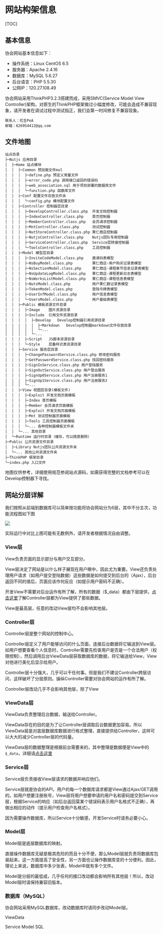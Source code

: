 # 网站构架信息

[TOC]

## 基本信息

协会网站基本信息如下：

- 操作系统：Linux CentOS 6.5
- 服务器：Apache 2.4.16
- 数据库：MySQL 5.6.27
- 后台语言：PHP 5.5.30
- 公网IP：120.27.108.49

协会网站采用ThinkPHP3.2.3搭建而成，采用SMVC(Service Model View Controller)架构，对原生的ThinkPHP框架做过小幅度修改，可能会造成不兼容现象，请开发者在调试过程中测试指正，我们会第一时间修复不兼容现象。

    联系人：花生PeA
    邮箱：626954412@qq.com

## 文件地图

    站点目录
    ├─Nutjs 应用目录
    │  ├─Home 站点模块
    │  │  ├─Common 预加载文件mul
    │  │  │  ├─define.php 预定义常量文件
    │  │  │  ├─error_code.php 调用接口返回的错误码
    │  │  │  ├─web_association.sql 用于项目部署的数据库文件
    │  │  │  └─function.php 函数库文件
    │  │  ├─Conf 配置文件存放文件夹
    │  │  │  └─config.php 模块配置文件
    │  │  ├─Controller 控制器层目录
    │  │  │  ├─DevelopController.class.php  开发文档控制器
    │  │  │  ├─IndexController.class.php    首页控制器
    │  │  │  ├─MemberController.class.php   会员请求控制器
    │  │  │  ├─MntController.class.php      测试控制器
    │  │  │  ├─NutStoreController.class.php 果仁商店控制器
    │  │  │  ├─NutjsController.class.php    Nutjs团队专用控制器
    │  │  │  ├─ServiceController.class.php  Service层转接控制器
    │  │  │  └─ToolsController.class.php    工具控制器
    │  │  ├─Model 模型层目录
    │  │  │  ├─InviteCodeModel.class.php    邀请码表模型
    │  │  │  ├─NsBuyModel.class.php         果仁商店-用户购买记录表模型
    │  │  │  ├─NsSectionModel.class.php     果仁商店-课程章节信息记录表模型
    │  │  │  ├─NsUpdateLogModel.class.php   果仁商店-课程更新日志表模型
    │  │  │  ├─NsWorksListModel.class.php   果仁商店-课程信息表模型
    │  │  │  ├─NutsModel.class.php          用户果仁数记录表模型
    │  │  │  ├─TokenModel.class.php         登陆令牌表模型
    │  │  │  ├─UserInfModel.class.php       用户信息表模型
    │  │  │  └─UsersModel.class.php         用户基础表模型
    │  │  ├─Public 模板资源文件目录
    │  │  │  ├─Image    图片资源目录
    │  │  │  ├─Include  引用文件资源目录
    │  │  │  │  ├─Develop   Develop控制器引用资源目录
    │  │  │  │  │  ├─Markdown   Develop控制器markdown文件存放目录
    │  │  │  │  │  └─...
    │  │  │  │  └─...
    │  │  │  ├─Script   JS脚本资源目录
    │  │  │  └─Style    层叠样式表资源目录
    │  │  ├─Service 服务层目录
    │  │  │  ├─ChangePasswordService.class.php 修改密码服务
    │  │  │  ├─GetPasswordService.class.php 找回密码服务
    │  │  │  ├─SignInService.class.php 用户登陆服务
    │  │  │  ├─SignOutService.class.php 用户登出服务
    │  │  │  ├─SignUp0Service.class.php 用户注册服务1
    │  │  │  ├─SignUp1Service.class.php 用户注册服务2
    │  │  │  └─...
    │  │  ├─View 视图层目录(模板文件)
    │  │  │  ├─Exploit 开发文档页面模板
    │  │  │  ├─Index 首页模板
    │  │  │  ├─Member 会员请求页面模板
    │  │  │  ├─Exploit 开发文档页面模板
    │  │  │  ├─Mnt 测试控制器页面模板
    │  │  │  ├─Tools 工具控制器页面模板
    │  │  │  └─... 各种控制器模板文件夹
    │  │  └─... 其他目录
    │  └─Runtime 运行时目录（缓存，可以随意删除）
    ├─Public 公共资源文件目录
    │  ├─Library Nutjs团队公共资源文件夹
    │  └─... 其他公共资源文件夹
    ├─ThinkPHP 框架目录
    └─index.php 入口文件

地图仅供参考，详细使用规范参阅站点源码，如需获得完整的文档参考可以在Develop控制器下寻找。

## 网站分层详解

我们按照从前端到数据库可以简单按功能将协会网站分为6层，其中不分主次，功能流程图如下图

![](URL_ROOT/Nutjs/Home/Public/Image/Develop/mvc-visio.png)

实际运行中对比上图可能有无数例外，请开发者根据情况自由调整。

### View层

View负责页面的显示部分与用户交互部分。

View层决定了网站是以什么样子展现在用户眼中，因此尤为重要。View还负责处理用户请求（如用户提交登陆数据）这些数据是如何提交到后台的（Ajax），后台返回不同的值后，页面应该作何反应（如提示用户密码不正确）。

开发View不需要对后台运作有所了解，所有的数据（$_data）都由下层提供，[点击这里](URL_ROOT/Develop/_data)了解Controller层都为View提供了那些数据。

View是最高层，任意的改动View层均不会影响其他层。

### Controller层

Controller层是整个网站的控制中心。

Controller层定义了用户能够访问的什么页面，连接后台数据将它输送到View层。如用户想要查看个人信息时，Controller需要先检查用户是否是一个合法用户（权限控制），然后调用后台ViewData层获取数据库的数据，将它输送给View，View对他进行美化后显示给用户。

Controller层十分强大，几乎可以干任何事。但是我们不建议Controller跨层访问，这样破坏了分层原则。操纵Controller需要对协会网站的运作有所了解。

Controller层改动几乎不会影响其他层，除了View

### ViewData层

ViewData负责整理后台数据，输送给Controller。

ViewData存在的目的是为了让Controller层调取后台数据更加容易。所以ViewData层是对底层数据库数据进行格式整理，直接提供给Controller，这样可以大大的减少Controller层的代码量。

ViewData层的数据整理是根据前台需要来的，其中整理是数据便是View中的`$_data`，详细请[点击这里](URL_ROOT/Develop/_data)

### Service层

Service层负责接收View层请求的数据并响应他们。

Service层就是协会的API，用户的每一个数据库请求都是View通过Ajax/GET调用的。如用户想要注册账号，View层将用户想要申请的用户名和密码提交到Service层，根据Service的响应（如后台返回莫某个错误码表示用户名格式不正确），再做出相应的动作（提示用户检查用户名格式）。

因为需要操作数据库，所以Service十分敏感，开发Service时请务必要小心。

### Model层

Model层是底层数据库的映射。

直接操作数据库无疑是极其危险的而且十分不便，那么Model层就负责将数据库包装起来，这一方面提高了安全性，另一方面也让操作数据库变的十分便利。因此，理论上来说，数据库中多少张表，Model中就有多个文件。

Model是分层的最低成，几乎任何的接口改动都会影响所有其他层！所以，改动Model层时请保持兼容旧版本。

### 数据库（MySQL）

协会网站采用MySQL数据库，改动数据库时请同步改动Model层。












































ViewData

Service
Model
SQL